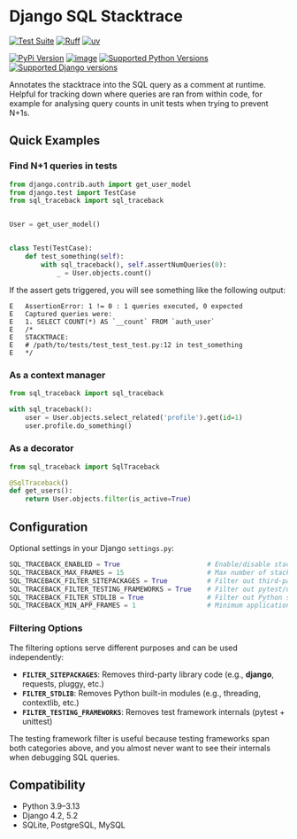 # Django SQL Stacktrace

[![Test Suite](https://github.com/jvacek/django-traceback-in-sql/actions/workflows/test.yml/badge.svg)](https://github.com/jvacek/django-traceback-in-sql/actions/workflows/test.yml)
[![Ruff](https://img.shields.io/endpoint?url=https://raw.githubusercontent.com/astral-sh/ruff/main/assets/badge/v2.json)](https://github.com/astral-sh/ruff)
[![uv](https://img.shields.io/endpoint?url=https://raw.githubusercontent.com/astral-sh/uv/main/assets/badge/v0.json)](https://github.com/astral-sh/uv)

[![PyPi Version](https://img.shields.io/pypi/v/django-traceback-in-sql.svg)](https://pypi.python.org/pypi/django-traceback-in-sql)
[![image](https://img.shields.io/pypi/l/django-traceback-in-sql.svg)](https://github.com/astral-sh/django-traceback-in-sql/blob/main/LICENSE)
[![Supported Python Versions](https://img.shields.io/pypi/pyversions/django-traceback-in-sql.svg)](https://pypi.python.org/pypi/django-traceback-in-sql)
[![Supported Django versions](https://img.shields.io/pypi/frameworkversions/django/django-traceback-in-sql)](https://pypi.python.org/pypi/django-traceback-in-sql)

Annotates the stacktrace into the SQL query as a comment at runtime. Helpful for tracking down where queries are ran from within code, for example for analysing query counts in unit tests when trying to prevent N+1s.

## Quick Examples

### Find N+1 queries in tests

```python
from django.contrib.auth import get_user_model
from django.test import TestCase
from sql_traceback import sql_traceback


User = get_user_model()


class Test(TestCase):
    def test_something(self):
        with sql_traceback(), self.assertNumQueries(0):
            _ = User.objects.count()
```

If the assert gets triggered, you will see something like the following output:

```text
E   AssertionError: 1 != 0 : 1 queries executed, 0 expected
E   Captured queries were:
E   1. SELECT COUNT(*) AS `__count` FROM `auth_user`
E   /*
E   STACKTRACE:
E   # /path/to/tests/test_test_test.py:12 in test_something
E   */
```

### As a context manager

```python
from sql_traceback import sql_traceback

with sql_traceback():
    user = User.objects.select_related('profile').get(id=1)
    user.profile.do_something()
```

### As a decorator

```python
from sql_traceback import SqlTraceback

@SqlTraceback()
def get_users():
    return User.objects.filter(is_active=True)
```

## Configuration

Optional settings in your Django `settings.py`:

```python
SQL_TRACEBACK_ENABLED = True                      # Enable/disable stacktracing (default: True)
SQL_TRACEBACK_MAX_FRAMES = 15                     # Max number of stack frames (default: 15)
SQL_TRACEBACK_FILTER_SITEPACKAGES = True          # Filter out third-party packages (default: True)
SQL_TRACEBACK_FILTER_TESTING_FRAMEWORKS = True    # Filter out pytest/unittest frames (default: True)
SQL_TRACEBACK_FILTER_STDLIB = True                # Filter out Python standard library frames (default: True)
SQL_TRACEBACK_MIN_APP_FRAMES = 1                  # Minimum application frames required (default: 1)
```

### Filtering Options

The filtering options serve different purposes and can be used independently:

- **`FILTER_SITEPACKAGES`**: Removes third-party library code (e.g., **django**, requests, pluggy, etc.)
- **`FILTER_STDLIB`**: Removes Python built-in modules (e.g., threading, contextlib, etc.)
- **`FILTER_TESTING_FRAMEWORKS`**: Removes test framework internals (pytest + unittest)

The testing framework filter is useful because testing frameworks span both categories above, and you almost never want to see their internals when debugging SQL queries.

## Compatibility

- Python 3.9–3.13
- Django 4.2, 5.2
- SQLite, PostgreSQL, MySQL
